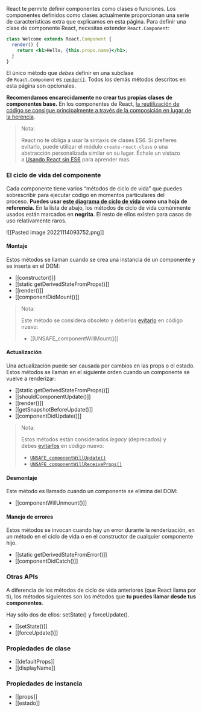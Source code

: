 React te permite definir componentes como clases o funciones. Los componentes definidos como clases actualmente proporcionan una serie de características extra que explicamos en esta página. Para definir una clase de componente React, necesitas extender `React.Component`:

```jsx
class Welcome extends React.Component {
  render() {
    return <h1>Hello, {this.props.name}</h1>;
  }
}
```

El único método que _debes_ definir en una subclase de `React.Component` es [`render()`](https://es.reactjs.org/docs/react-component.html#render). Todos los demás métodos descritos en esta página son opcionales.

**Recomendamos encarecidamente no crear tus propias clases de componentes base.** En los componentes de React, [la reutilización de código se consigue principalmente a través de la composición en lugar de la herencia](https://es.reactjs.org/docs/composition-vs-inheritance.html).

> Nota:
> 
> React no te obliga a usar la sintaxis de clases ES6. Si prefieres evitarlo, puede utilizar el módulo `create-react-class` o una abstracción personalizada similar en su lugar. Échale un vistazo a [Usando React sin ES6](https://es.reactjs.org/docs/react-without-es6.html) para aprender mas.

### El ciclo de vida del componente

Cada componente tiene varios “métodos de ciclo de vida” que puedes sobrescribir para ejecutar código en momentos particulares del proceso. **Puedes usar [este diagrama de ciclo de vida](https://projects.wojtekmaj.pl/react-lifecycle-methods-diagram/) como una hoja de referencia.** En la lista de abajo, los métodos de ciclo de vida comúnmente usados están marcados en **negrita**. El resto de ellos existen para casos de uso relativamente raros.

![[Pasted image 20221114093752.png]]

#### Montaje

Estos métodos se llaman cuando se crea una instancia de un componente y se inserta en el DOM:

-   [[constructor()]]
-   [[static getDerivedStateFromProps()]]
-   [[render()]]
-   [[componentDidMount()]]

> Nota:
> 
> Este método se considera obsoleto y deberías [evitarlo](https://es.reactjs.org/blog/2018/03/27/update-on-async-rendering.html) en código nuevo:
> 
> -   [[UNSAFE_componentWillMount()]]

#### Actualización

Una actualización puede ser causada por cambios en las props o el estado. Estos métodos se llaman en el siguiente orden cuando un componente se vuelve a renderizar:

-   [[static getDerivedStateFromProps()]]
-   [[shouldComponentUpdate()]]
-   [[render()]]
-   [[getSnapshotBeforeUpdate()]]
-   [[componentDidUpdate()]]

> Nota:
> 
> Estos métodos están considerados _legacy_ (deprecados) y debes [evitarlos](https://es.reactjs.org/blog/2018/03/27/update-on-async-rendering.html) en código nuevo:
> 
> -   [`UNSAFE_componentWillUpdate()`](https://es.reactjs.org/docs/react-component.html#unsafe_componentwillupdate)
> -   [`UNSAFE_componentWillReceiveProps()`](https://es.reactjs.org/docs/react-component.html#unsafe_componentwillreceiveprops)

#### Desmontaje

Este método es llamado cuando un componente se elimina del DOM:

-   [[componentWillUnmount()]]

#### Manejo de errores

Estos métodos se invocan cuando hay un error durante la renderización, en un método en el ciclo de vida o en el constructor de cualquier componente hijo.

-   [[static getDerivedStateFromError()]]
-   [[componentDidCatch()]]

### Otras APIs

A diferencia de los métodos de ciclo de vida anteriores (que React llama por ti), los métodos siguientes son los métodos que **tu puedes llamar desde tus componentes**.

Hay sólo dos de ellos: setState() y forceUpdate().

-   [[setState()]]
-   [[forceUpdate()]]

### Propiedades de clase

-   [[defaultProps]]
-   [[displayName]]

### Propiedades de instancia

-   [[props]]
-   [[estado]]
